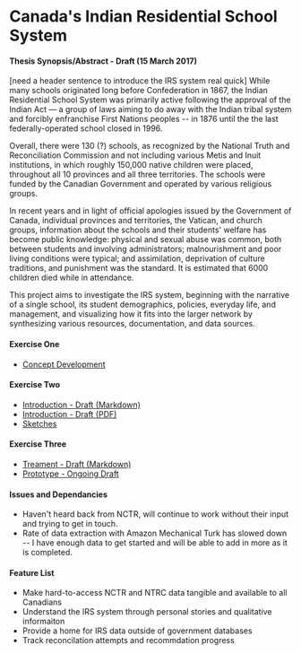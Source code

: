 # Canada's Indian Residential School System
#### Thesis Synopsis/Abstract - Draft (15 March 2017)

[need a header sentence to introduce the IRS system real quick]
While many schools originated long before Confederation in 1867, the Indian Residential School System was primarily active following the approval of the Indian Act — a group of laws aiming to do away with the Indian tribal system and forcibly enfranchise First Nations peoples -- in 1876 until the the last federally-operated school closed in 1996.

Overall, there were 130 (?) schools, as recognized by the National Truth and Reconciliation Commission and not including various Metis and Inuit institutions, in which roughly 150,000 native children were placed, throughout all 10 provinces and all three territories. The schools were funded by the Canadian Government and operated by various religious groups.

In recent years and in light of official apologies issued by the Government of Canada, individual provinces and territories, the Vatican, and church groups, information about the schools and their students' welfare has become public knowledge: physical and sexual abuse was common, both between students and involving administrators; malnourishment and poor living conditions were typical; and assimilation, deprivation of culture traditions, and punishment was the standard. It is estimated that 6000 children died while in attendance.

This project aims to investigate the IRS system, beginning with the narrative of a single school, its student demographics, policies, everyday life, and management, and visualizing how it fits into the larger network by synthesizing various resources, documentation, and data sources. 











#### Exercise One
* [Concept Development](https://github.com/svickars/thesis/blob/master/writing/02_conceptDevelopment.md)

#### Exercise Two
* [Introduction - Draft (Markdown)](https://github.com/svickars/thesis/tree/master/writing/06_introduction.md)
* [Introduction - Draft (PDF)](https://github.com/svickars/thesis/blob/master/writing/06_introduction.pdf)
* [Sketches](https://github.com/svickars/thesis/tree/master/visualization/sketch)

#### Exercise Three
* [Treament - Draft (Markdown)](https://github.com/svickars/thesis/blob/master/writing/07_treatment.md)
* [Prototype - Ongoing Draft](https://svickars.github.io/thesis/visualization/prototype2/index.html)

#### Issues and Dependancies
* Haven't heard back from NCTR, will continue to work without their input and trying to get in touch.
* Rate of data extraction with Amazon Mechanical Turk has slowed down -- I have enough data to get started and will be able to add in more as it is completed.

#### Feature List
* Make hard-to-access NCTR and NTRC data tangible and available to all Canadians
* Understand the IRS system through personal stories and qualitative informaiton
* Provide a home for IRS data outside of government databases
* Track reconcilation attempts and recommdation progress